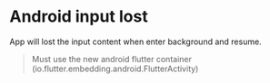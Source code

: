 # Android input lost

App will lost the input content when enter background and resume.
> Must use the new android flutter container (io.flutter.embedding.android.FlutterActivity)